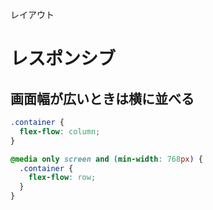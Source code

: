 レイアウト
# レスポンシブ
## 画面幅が広いときは横に並べる
```css
.container {
  flex-flow: column;
}

@media only screen and (min-width: 768px) {
  .container {
    flex-flow: row;
  }
}
```
